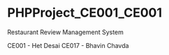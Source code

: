 # PHPProject_CE001_CE001
Restaurant Review Management System

CE001 - Het Desai
CE017 - Bhavin Chavda
